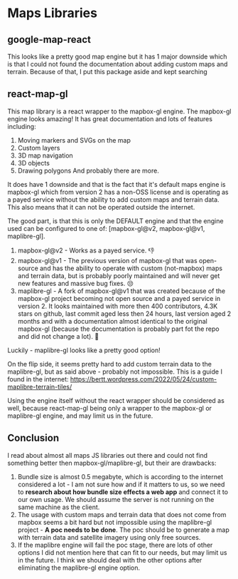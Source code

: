 # Maps Libraries

## google-map-react

This looks like a pretty good map engine but it has 1 major downside which is that I could not found the documentation about adding custom maps and terrain.
Because of that, I put this package aside and kept searching

## react-map-gl

This map library is a react wrapper to the mapbox-gl engine.
The mapbox-gl engine looks amazing! It has great documentation and lots of features including:
1. Moving markers and SVGs on the map
1. Custom layers
1. 3D map navigation
1. 3D objects
1. Drawing polygons
And probably there are more.

It does have 1 downside and that is the fact that it's default maps engine is mapbox-gl which from version 2 has a non-OSS license and is operating as a payed service without the ability to add custom maps and terrain data. This also means that it can not be operated outside the internet.

The good part, is that this is only the DEFAULT engine and that the engine used can be configured to one of: [mapbox-gl@v2, mapbox-gl@v1, maplibre-gl].
1. mapbox-gl@v2 - Works as a payed service. :-1:
1. mapbox-gl@v1 - The previous version of mapbox-gl that was open-source and has the ability to operate with custom (not-mapbox) maps and terrain data, but is probably poorly maintained and will never get new features and massive bug fixes. :unamused:
1. maplibre-gl - A fork of mapbox-gl@v1 that was created because of the mapbox-gl project becoming not open source and a payed service in version 2. It looks maintained with more then 400 contributors, 4.3K stars on github, last commit aged less then 24 hours, last version aged 2 months and with a documentation almost identical to the original mapbox-gl (because the documentation is probably part fot the repo and did not change a lot). :muscle:

Luckily - maplibre-gl looks like a pretty good option!

On the flip side, it seems pretty hard to add custom terrain data to the maplibre-gl, but as said above - probably not impossible.
This is a guide I found in the internet: https://bertt.wordpress.com/2022/05/24/custom-maplibre-terrain-tiles/

Using the engine itself without the react wrapper should be considered as well, because react-map-gl being only a wrapper to the mapbox-gl or maplibre-gl engine, and may limit us in the future.

## Conclusion

I read about almost all maps JS libraries out there and could not find something better then mapbox-gl/maplibre-gl, but their are drawbacks:
1. Bundle size is almost 0.5 megabyte, which is according to the internet considered a lot - I am not sure how and if it matters to us, so we need to **research about how bundle size effects a web app** and connect it to our own usage. We should assume the server is not running on the same machine as the client.
1. The usage with custom maps and terrain data that does not come from mapbox seems a bit hard but not impossible using the maplibre-gl project - **A poc needs to be done**. The poc should be to generate a map with terrain data and satellite imagery using only free sources.
1. If the maplibre engine will fail the poc stage, there are lots of other options I did not mention here that can fit to our needs, but may limit us in the future. I think we should deal with the other options after eliminating the maplibre-gl engine option.
